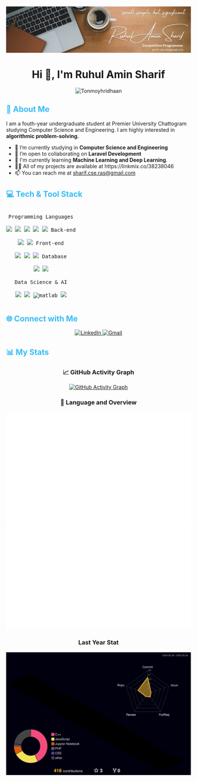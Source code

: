 ![logo](https://github.com/RuhulAminSharif/RuhulAminSharif/blob/main/banner.jpeg)

<h1 align="center">Hi 👋, I'm Ruhul Amin Sharif</h1>
<p align="center">
  <img src="https://readme-typing-svg.herokuapp.com?color=36BCF7FF&lines=Competetive+Programmer;Machine+Learning+Enthusiasts&center=true&width=500&height=45" alt="Tonmoyhridhaan">
</p>

<h2 style="color: #36BCF7FF;"> 💫 About Me</h2> 
<p>I am a fouth-year undergraduate student at Premier University Chattogram studying Computer Science and Engineering. I am highly interested in <strong>algorithmic problem-solving.</strong></p>  

<ul>  
  <li>🔭 I’m currently studying in <strong>Computer Science and Engineering</strong></li>
  <li>👯 I’m open to collaborating on <strong>Laravel Development</strong></li>  
  <li>🌱 I'm currently learning <strong>Machine Learning and Deep Learning</strong>.</li>  
  <li> 👨‍💻 All of my projects are available at https://linkmix.co/38238046 </li>
  <li>📫 You can reach me at <a href="mailto:sharif.cse.ras@gmail.com">sharif.cse.ras@gmail.com</a></li>  
</ul>

<h2 style="color: #36BCF7FF;"> 💻 Tech & Tool Stack </h2>
<div>
  <p style="display: inline-block;" align="center">
    <kbd>
      <kbd>Programming Languages</kbd>
      <br>
      <br>
      <img width="30px" src="https://cdn.jsdelivr.net/gh/devicons/devicon/icons/cplusplus/cplusplus-original.svg" />
      <img width="30px" src="https://cdn.jsdelivr.net/gh/devicons/devicon/icons/python/python-original.svg" /> 
      <img width="30px" src="https://cdn.jsdelivr.net/gh/devicons/devicon/icons/java/java-plain.svg" /> 
      <img width="30px" src="https://cdn.jsdelivr.net/gh/devicons/devicon/icons/dart/dart-original.svg" />
      <img width="30px" src="https://cdn.jsdelivr.net/gh/devicons/devicon/icons/javascript/javascript-original.svg" /> 
    </kbd>
    <kbd>
      <kbd>Back-end</kbd>
      <br>
      <br>
      <img width="30px" src="https://cdn.jsdelivr.net/npm/simple-icons@13.13.0/icons/php.svg" />
      <img width="30px" src="https://cdn.jsdelivr.net/npm/simple-icons@13.13.0/icons/laravel.svg" />
<!--       <img width="30px" src="https://cdn.jsdelivr.net/gh/devicons/devicon/icons/nodejs/nodejs-original.svg" /> -->
<!--       <img width="30px" src="https://cdn.jsdelivr.net/gh/devicons/devicon/icons/express/express-original-wordmark.svg" /> -->
    </kbd>
<!--      <kbd> -->
<!--       <kbd>Mobile App</kbd> -->
<!--       <br> -->
<!--       <br> -->
<!--       <img width="30px" src="https://cdn.jsdelivr.net/gh/devicons/devicon/icons/flutter/flutter-plain.svg" /> -->
<!--       <img width="30px" src="https://cdn.jsdelivr.net/gh/devicons/devicon/icons/kotlin/kotlin-original.svg" /> -->
<!--     </kbd> -->
    <kbd>
      <kbd>Front-end</kbd>
      <br>
      <br>
      <img width="30px" src="https://cdn.jsdelivr.net/gh/devicons/devicon/icons/html5/html5-original.svg" /> 
      <img width="30px" src="https://cdn.jsdelivr.net/gh/devicons/devicon/icons/css3/css3-plain-wordmark.svg" /> 
      <img width="30px" src="https://cdn.jsdelivr.net/gh/devicons/devicon/icons/bootstrap/bootstrap-plain.svg" /> 
<!--       <img width="30px" src="https://cdn.jsdelivr.net/gh/devicons/devicon/icons/react/react-original.svg" /> -->
<!--       <img width="30px" src="https://cdn.jsdelivr.net/gh/devicons/devicon/icons/jquery/jquery-plain.svg" /> -->
    </kbd>
    <kbd>
      <kbd>Database</kbd>
      <br>
      <br>
      <img width="30px" src="https://cdn.jsdelivr.net/gh/devicons/devicon/icons/mysql/mysql-original.svg" />
      <img width="30px" src="https://cdn.jsdelivr.net/gh/devicons/devicon/icons/postgresql/postgresql-original.svg" />
<!--       <img width="30px" src="https://cdn.jsdelivr.net/gh/devicons/devicon/icons/mongodb/mongodb-plain.svg" /> -->
<!--       <img width="30px" src="https://cdn.jsdelivr.net/gh/devicons/devicon/icons/redis/redis-original.svg" /> -->
    </kbd>
    <br>
    <br>
    <kbd>
      <kbd>Data Science & AI</kbd>
      <br>
      <br>
      <img width="30px" src="https://cdn.jsdelivr.net/gh/devicons/devicon/icons/numpy/numpy-original.svg" />
      <img width="30px" src="https://cdn.jsdelivr.net/gh/devicons/devicon/icons/pandas/pandas-original.svg" />
      <img title="matlab" width="30px" src="https://cdn.jsdelivr.net/gh/devicons/devicon/icons/matlab/matlab-original.svg" />
      <img width="30px" src="https://cdn.jsdelivr.net/gh/devicons/devicon/icons/tensorflow/tensorflow-original.svg" />
    </kbd>
  </p>
</div>
<h2 style="color: #36BCF7FF;">🌐 Connect with Me</h2>
<p align="center">
  <a href="https://www.linkedin.com/in/the-boolean-nerd/" target="_blank">
    <img src="https://skillicons.dev/icons?i=linkedin&theme=dark" alt="LinkedIn" />
  </a>
  <a href="mailto:sharif.cse.ras@gmail.com" target="_blank">
    <img src="https://skillicons.dev/icons?i=gmail&theme=dark" alt="Gmail" />
  </a>
</p>

<h2 style="color: #36BCF7FF;">📊 My Stats</h2>  
<!--
<div align="center">
  <a href="https://app.daily.dev/the_boolean_nerd">
    <img src="https://api.daily.dev/devcards/v2/qEBDVCOejdvutadOPpACa.png?type=wide&r=ssf" width="652" alt="Ruhul Amin Sharif's Dev Card"/>
  </a>
</div>
-->

<div align="center">
  <h3>📈 GitHub Activity Graph</h3>
  <a href="https://github.com/RuhulAminSharif">
    <img src="https://github-readme-activity-graph.vercel.app/graph?username=RuhulAminSharif" alt="GitHub Activity Graph" />
  </a>
</div>

<!-- Section 2: Language and Overview Stats -->
<div align="center">
  <h3>📜 Language and Overview</h3>
  <a align="center" href="https://github.com/shahadathhs/github-stats">
    <img src="https://github.com/RuhulAminSharif/github-stats/blob/master/generated/overview.svg#gh-dark-mode-only" alt="GitHub Overview Stats" />
    <img src="https://github.com/RuhulAminSharif/github-stats/blob/master/generated/languages.svg#gh-dark-mode-only" alt="GitHub Languages Stats" />
  </a>
</div>

<h3 align="center">Last Year Stat</h3>

![](./profile-3d-contrib/profile-night-rainbow.svg)
